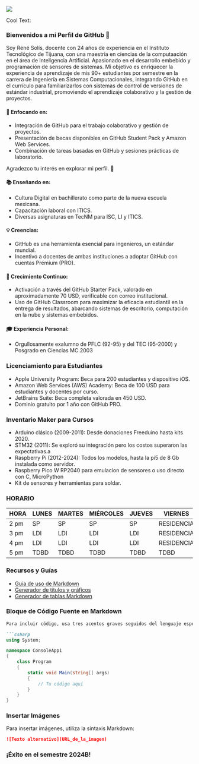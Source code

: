 ![](https://images.cooltext.com/5508510.png)

<a href="http://cooltext.com" target="_top"><img src="https://cooltext.com/images/ct_pixel.gif" width="80" height="15" alt="Cool Text: Logo and Graphics Generator" border="0" /></a>

### Bienvenidos a mi Perfil de GitHub 👋

Soy René Solís, docente con 24 años de experiencia en el Instituto Tecnológico de Tijuana, con una maestria en ciencias de la computaación en el área de Inteligencia Artificial. Apasionado en el desarrollo embebido y programación de sensores de sistemas. Mi objetivo es enriquecer la experiencia de aprendizaje de mis 90+ estudiantes por semestre en la carrera de Ingeniería en Sistemas Computacionales, integrando GitHub en el currículo para familiarizarlos con sistemas de control de versiones de estándar industrial, promoviendo el aprendizaje colaborativo y la gestión de proyectos.

#### 🚀 Enfocando en:
- Integración de GitHub para el trabajo colaborativo y gestión de proyectos.
- Presentación de becas disponibles en GitHub Student Pack y Amazon Web Services.
- Combinación de tareas basadas en GitHub y sesiones prácticas de laboratorio.

Agradezco tu interés en explorar mi perfil. 🌟

#### 📚 Enseñando en:
- Cultura Digital en bachillerato como parte de la nueva escuela mexicana.
- Capacitación laboral con ITICS.
- Diversas asignaturas en TecNM para ISC, LI y ITICS.

#### 💡 Creencias:
- GitHub es una herramienta esencial para ingenieros, un estándar mundial.
- Incentivo a docentes de ambas instituciones a adoptar GitHub con cuentas Premium (PRO).

#### 🌱 Crecimiento Continuo:
- Activación a través del GitHub Starter Pack, valorado en aproximadamente 70 USD, verificable con correo institucional.
- Uso de GitHub Classroom para maximizar la eficacia estudiantil en la entrega de resultados, abarcando sistemas de escritorio, computación en la nube y sistemas embebidos.

#### 🎓 Experiencia Personal:
- Orgullosamente exalumno de PFLC (92-95) y del TEC (95-2000) y Posgrado en Ciencias MC.2003

### Licenciamiento para Estudiantes
- Apple University Program: Beca para 200 estudiantes y dispositivo iOS.
- Amazon Web Services (AWS) Academy: Beca de 100 USD para estudiantes y docentes por curso.
- JetBrains Suite: Beca completa valorada en 450 USD.
- Dominio gratuito por 1 año con GitHub PRO.

### Inventario Maker para Cursos
- Arduino clásico (2009-2011): Desde donaciones Freeduino hasta kits 2020.
- STM32 (2011): Se exploró su integración pero los costos superaron las expectativas.a
- Raspberry Pi (2012-2024): Todos los modelos, hasta la pi5 de 8 Gb instalada como servidor.
- Raspberry Pico W RP2040 para emulacion de sensores o uso directo con C, MicroPython
- Kit de sensores y herramientas para soldar.

### HORARIO
| HORA | LUNES | MARTES | MIÉRCOLES | JUEVES | VIERNES      |
|------|-------|--------|-----------|--------|-------------|
| 2 pm | SP    | SP     |SP       |SP     | RESIDENCIA  |
| 3 pm | LDI    |LDI      |LDI        |LDI      | RESIDENCIA  |
| 4 pm | LDI  | LDI    | LDI       | LDI    | RESIDENCIA  |
| 5 pm | TDBD   | TDBD    | TDBD       | TDBD    | TDBD  |

### Recursos y Guías

- [Guía de uso de Markdown](https://guides.github.com/pdfs/markdown-cheatsheet-online.pdf)
- [Generador de títulos y gráficos](http://cooltext.com)
- [Generador de tablas Markdown](https://www.tablesgenerator.com/markdown_tables)

### Bloque de Código Fuente en Markdown
```markdown
Para incluir código, usa tres acentos graves seguidos del lenguaje específico, y cierra el bloque de la misma manera. Ejemplo en C#:

```csharp
using System;

namespace ConsoleApp1
{
    class Program
    {
        static void Main(string[] args)
        {
            // Tu código aquí
        }
    }
}
```

### Insertar Imágenes
Para insertar imágenes, utiliza la sintaxis Markdown:
```markdown
![Texto alternativo](URL_de_la_imagen)
```

### ¡Éxito en el semestre 2024B!

